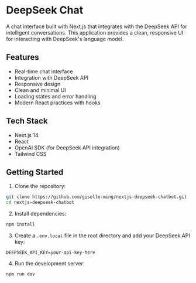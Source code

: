 # DeepSeek Chat

A chat interface built with Next.js that integrates with the DeepSeek API for intelligent conversations. This application provides a clean, responsive UI for interacting with DeepSeek's language model.

## Features

- Real-time chat interface
- Integration with DeepSeek API
- Responsive design
- Clean and minimal UI
- Loading states and error handling
- Modern React practices with hooks

## Tech Stack

- Next.js 14
- React
- OpenAI SDK (for DeepSeek API integration)
- Tailwind CSS

## Getting Started

1. Clone the repository:

```bash
git clone https://github.com/giselle-ming/nextjs-deepseek-chatbot.git
cd nextjs-deepseek-chatbot
```

2. Install dependencies:

```bash
npm install
```

3. Create a `.env.local` file in the root directory and add your DeepSeek API key:

```env
DEEPSEEK_API_KEY=your-api-key-here
```

4. Run the development server:

```bash
npm run dev
```
